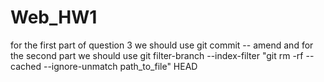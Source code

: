 # Web_HW1
for the first part of question 3 we should use git commit -- amend and for the second part we should use git filter-branch --index-filter "git rm -rf --cached --ignore-unmatch path_to_file" HEAD
